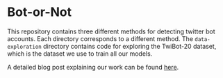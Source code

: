 # Bot-or-Not
This repository contains three different methods for detecting twitter bot accounts. Each directory corresponds to a different method. The `data-exploration` directory contains code for exploring the TwiBot-20 dataset, which is the dataset we use to train all our models. 

A detailed blog post explaining our work can be found [here](https://psinha25.github.io/2022-12-05-twitter-bot-detection/). 
